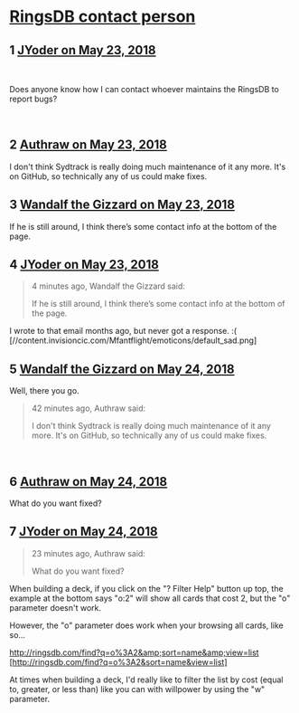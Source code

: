 # [RingsDB contact person](https://community.fantasyflightgames.com/topic/276534-ringsdb-contact-person/)

## 1 [JYoder on May 23, 2018](https://community.fantasyflightgames.com/topic/276534-ringsdb-contact-person/?do=findComment&comment=3346028)

 

Does anyone know how I can contact whoever maintains the RingsDB to report bugs?

 

## 2 [Authraw on May 23, 2018](https://community.fantasyflightgames.com/topic/276534-ringsdb-contact-person/?do=findComment&comment=3346064)

I don't think Sydtrack is really doing much maintenance of it any more. It's on GitHub, so technically any of us could make fixes. 

## 3 [Wandalf the Gizzard on May 23, 2018](https://community.fantasyflightgames.com/topic/276534-ringsdb-contact-person/?do=findComment&comment=3346117)

If he is still around, I think there’s some contact info at the bottom of the page.

## 4 [JYoder on May 23, 2018](https://community.fantasyflightgames.com/topic/276534-ringsdb-contact-person/?do=findComment&comment=3346124)

> 4 minutes ago, Wandalf the Gizzard said:
> 
> If he is still around, I think there’s some contact info at the bottom of the page.

I wrote to that email months ago, but never got a response. :( [//content.invisioncic.com/Mfantflight/emoticons/default_sad.png]

## 5 [Wandalf the Gizzard on May 24, 2018](https://community.fantasyflightgames.com/topic/276534-ringsdb-contact-person/?do=findComment&comment=3346143)

Well, there you go.

> 42 minutes ago, Authraw said:
> 
> I don't think Sydtrack is really doing much maintenance of it any more. It's on GitHub, so technically any of us could make fixes. ﻿

 

## 6 [Authraw on May 24, 2018](https://community.fantasyflightgames.com/topic/276534-ringsdb-contact-person/?do=findComment&comment=3346379)

What do you want fixed? 

## 7 [JYoder on May 24, 2018](https://community.fantasyflightgames.com/topic/276534-ringsdb-contact-person/?do=findComment&comment=3346413)

> 23 minutes ago, Authraw said:
> 
> What do you want fixed? 

When building a deck, if you click on the "? Filter Help" button up top, the example at the bottom says "o:2" will show all cards that cost 2, but the "o" parameter doesn't work.

However, the "o" parameter does work when your browsing all cards, like so...

http://ringsdb.com/find?q=o%3A2&amp;sort=name&amp;view=list [http://ringsdb.com/find?q=o%3A2&sort=name&view=list]

At times when building a deck, I'd really like to filter the list by cost (equal to, greater, or less than) like you can with willpower by using the "w" parameter.

